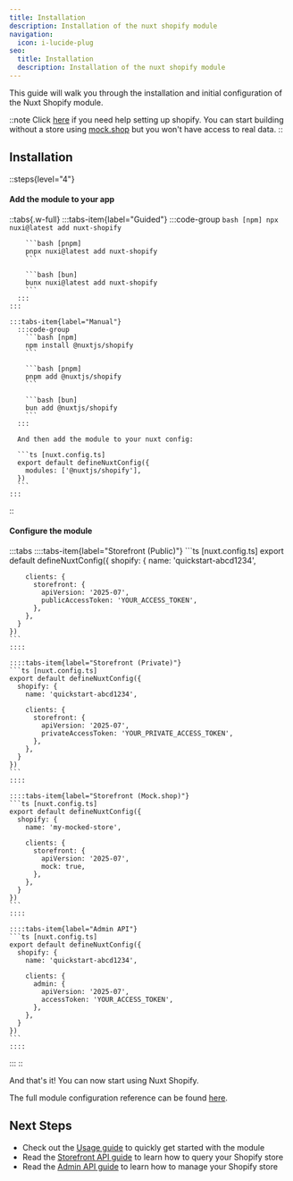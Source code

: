 ```yaml
---
title: Installation
description: Installation of the nuxt shopify module
navigation:
  icon: i-lucide-plug
seo:
  title: Installation
  description: Installation of the nuxt shopify module
---
```


This guide will walk you through the installation and initial configuration of the Nuxt Shopify module.

::note
Click [here](/essentials/setup-shopify) if you need help setting up shopify.
You can start building without a store using [mock.shop](https://mock.shop) but you won't have access to real data.
::

## Installation

::steps{level="4"}

  #### Add the module to your app

  ::tabs{.w-full}
    :::tabs-item{label="Guided"}
      :::code-group
        ```bash [npm]
        npx nuxi@latest add nuxt-shopify
        ```

        ```bash [pnpm]
        pnpx nuxi@latest add nuxt-shopify
        ```

        ```bash [bun]
        bunx nuxi@latest add nuxt-shopify
        ```
      :::
    :::

    :::tabs-item{label="Manual"}
      :::code-group
        ```bash [npm]
        npm install @nuxtjs/shopify
        ```

        ```bash [pnpm]
        pnpm add @nuxtjs/shopify
        ```

        ```bash [bun]
        bun add @nuxtjs/shopify
        ```
      :::

      And then add the module to your nuxt config:

      ```ts [nuxt.config.ts]
      export default defineNuxtConfig({
        modules: ['@nuxtjs/shopify'],
      })
      ```
    :::
  ::

  #### Configure the module

  :::tabs
    ::::tabs-item{label="Storefront (Public)"}
    ```ts [nuxt.config.ts]
    export default defineNuxtConfig({
      shopify: {
        name: 'quickstart-abcd1234',

        clients: {
          storefront: {
            apiVersion: '2025-07',
            publicAccessToken: 'YOUR_ACCESS_TOKEN',
          },
        },
      }
    })
    ```
    ::::

    ::::tabs-item{label="Storefront (Private)"}
    ```ts [nuxt.config.ts]
    export default defineNuxtConfig({
      shopify: {
        name: 'quickstart-abcd1234',

        clients: {
          storefront: {
            apiVersion: '2025-07',
            privateAccessToken: 'YOUR_PRIVATE_ACCESS_TOKEN',
          },
        },
      }
    })
    ```
    ::::

    ::::tabs-item{label="Storefront (Mock.shop)"}
    ```ts [nuxt.config.ts]
    export default defineNuxtConfig({
      shopify: {
        name: 'my-mocked-store',

        clients: {
          storefront: {
            apiVersion: '2025-07',
            mock: true,
          },
        },
      }
    })
    ```
    ::::

    ::::tabs-item{label="Admin API"}
    ```ts [nuxt.config.ts]
    export default defineNuxtConfig({
      shopify: {
        name: 'quickstart-abcd1234',

        clients: {
          admin: {
            apiVersion: '2025-07',
            accessToken: 'YOUR_ACCESS_TOKEN',
          },
        },
      }
    })
    ```
    ::::
  :::
::

And that's it! You can now start using Nuxt Shopify.

The full module configuration reference can be found [here](/essentials/configuration).

## Next Steps

- Check out the [Usage guide](/getting-started/usage) to quickly get started with the module
- Read the [Storefront API guide](/essentials/storefront) to learn how to query your Shopify store
- Read the [Admin API guide](/essentials/admin) to learn how to manage your Shopify store
